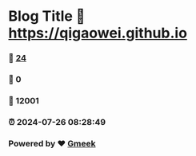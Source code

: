 # Blog Title :link: https://qigaowei.github.io 
### :page_facing_up: [24](https://qigaowei.github.io/tag.html) 
### :speech_balloon: 0 
### :hibiscus: 12001 
### :alarm_clock: 2024-07-26 08:28:49 
### Powered by :heart: [Gmeek](https://github.com/Meekdai/Gmeek)
